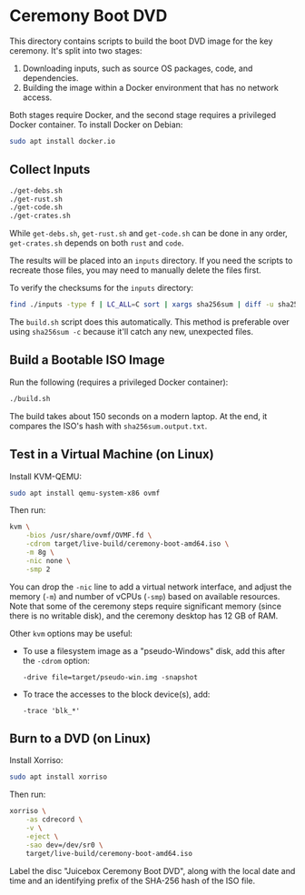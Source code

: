 # Ceremony Boot DVD

This directory contains scripts to build the boot DVD image for the key
ceremony. It's split into two stages:

1. Downloading inputs, such as source OS packages, code, and dependencies.
2. Building the image within a Docker environment that has no network access.

Both stages require Docker, and the second stage requires a privileged Docker
container. To install Docker on Debian:

```sh
sudo apt install docker.io
```

## Collect Inputs

```sh
./get-debs.sh
./get-rust.sh
./get-code.sh
./get-crates.sh
```

While `get-debs.sh`, `get-rust.sh` and `get-code.sh` can be done in any order,
`get-crates.sh` depends on both `rust` and `code`.

The results will be placed into an `inputs` directory. If you need the scripts
to recreate those files, you may need to manually delete the files first.

To verify the checksums for the `inputs` directory:

```sh
find ./inputs -type f | LC_ALL=C sort | xargs sha256sum | diff -u sha256sum.inputs.txt -
```

The `build.sh` script does this automatically. This method is preferable over
using `sha256sum -c` because it'll catch any new, unexpected files.


## Build a Bootable ISO Image

Run the following (requires a privileged Docker container):

```sh
./build.sh
```

The build takes about 150 seconds on a modern laptop. At the end, it compares
the ISO's hash with `sha256sum.output.txt`.

## Test in a Virtual Machine (on Linux)

Install KVM-QEMU:

```sh
sudo apt install qemu-system-x86 ovmf
```

Then run:

```sh
kvm \
    -bios /usr/share/ovmf/OVMF.fd \
    -cdrom target/live-build/ceremony-boot-amd64.iso \
    -m 8g \
    -nic none \
    -smp 2
```

You can drop the `-nic` line to add a virtual network interface, and adjust the
memory (`-m`) and number of vCPUs (`-smp`) based on available resources. Note
that some of the ceremony steps require significant memory (since there is no
writable disk), and the ceremony desktop has 12 GB of RAM.

Other `kvm` options may be useful:

- To use a filesystem image as a "pseudo-Windows" disk, add this after the
  `-cdrom` option:

  ```
  -drive file=target/pseudo-win.img -snapshot
  ```

- To trace the accesses to the block device(s), add:

  ```
  -trace 'blk_*'
  ```

## Burn to a DVD (on Linux)

Install Xorriso:

```sh
sudo apt install xorriso
```

Then run:

```sh
xorriso \
    -as cdrecord \
    -v \
    -eject \
    -sao dev=/dev/sr0 \
    target/live-build/ceremony-boot-amd64.iso
```

Label the disc "Juicebox Ceremony Boot DVD", along with the local date and time
and an identifying prefix of the SHA-256 hash of the ISO file.
